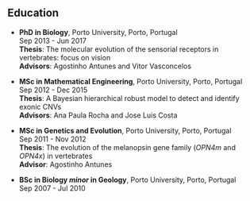 ## Education

* **PhD in Biology**, Porto University, Porto, Portugal <br/> 
Sep 2013 - Jun 2017 <br/> 
**Thesis**: The molecular evolution of the sensorial receptors in vertebrates: focus on vision <br/> 
**Advisors**: Agostinho Antunes and Vitor Vasconcelos


* **MSc in Mathematical Engineering**, Porto University, Porto, Portugal <br/> 
Sep 2012 - Dec 2015 <br/> 
**Thesis**:  A Bayesian hierarchical robust model to detect and identify exonic CNVs <br/> 
**Advisors**: Ana Paula Rocha and Jose Luis Costa


* **MSc in Genetics and Evolution**, Porto University, Porto, Portugal <br/> 
Sep 2011 - Nov 2012 <br/> 
**Thesis**: The evolution of the melanopsin gene family (*OPN4m* and *OPN4x*) in vertebrates <br/>
**Advisor**: Agostinho Antunes

* **BSc in Biology *minor* in Geology**, Porto University, Porto, Portugal <br/> 
Sep 2007 - Jul 2010 
